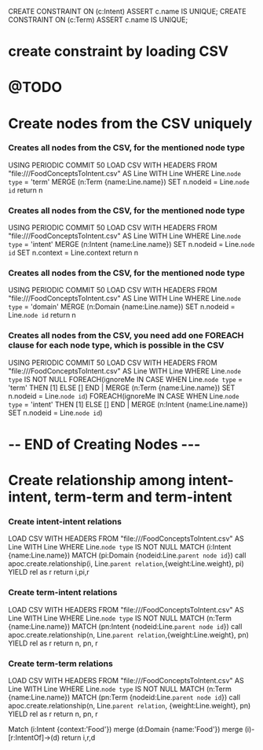 CREATE CONSTRAINT ON (c:Intent) ASSERT c.name IS UNIQUE;
CREATE CONSTRAINT ON (c:Term) ASSERT c.name IS UNIQUE;

# create constraint by loading CSV
# @TODO

# Create nodes from the CSV uniquely

### Creates all nodes from the CSV, for the mentioned node type
USING PERIODIC COMMIT 50
LOAD CSV WITH HEADERS FROM "file:///FoodConceptsToIntent.csv" AS Line
WITH Line
WHERE Line.`node type` = 'term'
MERGE (n:Term {name:Line.name})
SET n.nodeid = Line.`node id`
return n

### Creates all nodes from the CSV, for the mentioned node type
USING PERIODIC COMMIT 50
LOAD CSV WITH HEADERS FROM "file:///FoodConceptsToIntent.csv" AS Line
WITH Line
WHERE Line.`node type` = 'intent'
MERGE (n:Intent {name:Line.name})
SET n.nodeid = Line.`node id`
SET n.context = Line.context
return n

### Creates all nodes from the CSV, for the mentioned node type
USING PERIODIC COMMIT 50
LOAD CSV WITH HEADERS FROM "file:///FoodConceptsToIntent.csv" AS Line
WITH Line
WHERE Line.`node type` = 'domain'
MERGE (n:Domain {name:Line.name})
SET n.nodeid = Line.`node id`
return n

### Creates all nodes from the CSV, you need add one FOREACH clause for each node type, which is possible in the CSV
USING PERIODIC COMMIT 50
LOAD CSV WITH HEADERS FROM "file:///FoodConceptsToIntent.csv" AS Line 
WITH Line
WHERE Line.`node type` IS NOT NULL
FOREACH(ignoreMe IN CASE WHEN Line.`node type` = 'term' THEN [1] ELSE [] END | MERGE (n:Term {name:Line.name}) SET n.nodeid = Line.`node id`)
FOREACH(ignoreMe IN CASE WHEN Line.`node type` = 'intent' THEN [1] ELSE [] END | MERGE (n:Intent {name:Line.name}) SET n.nodeid = Line.`node id`)

# -- END of Creating Nodes ---

# Create relationship among intent-intent, term-term and term-intent

### Create intent-intent relations

LOAD CSV WITH HEADERS FROM "file:///FoodConceptsToIntent.csv" AS Line
WITH Line
WHERE Line.`node type` IS NOT NULL
MATCH (i:Intent {name:Line.name})
MATCH (pi:Domain {nodeid:Line.`parent node id`})
call apoc.create.relationship(i, Line.`parent relation`,{weight:Line.weight}, pi) YIELD rel as r
return i,pi,r


### Create term-intent relations

LOAD CSV WITH HEADERS FROM "file:///FoodConceptsToIntent.csv" AS Line
WITH Line
WHERE Line.`node type` IS NOT NULL
MATCH (n:Term {name:Line.name})
MATCH (pn:Intent {nodeid:Line.`parent node id`})
call apoc.create.relationship(n, Line.`parent relation`,{weight:Line.weight}, pn) YIELD rel as r
return n, pn, r

### Create term-term relations

LOAD CSV WITH HEADERS FROM "file:///FoodConceptsToIntent.csv" AS Line
WITH Line
WHERE Line.`node type` IS NOT NULL
MATCH (n:Term {name:Line.name})
MATCH (pn:Term {nodeid:Line.`parent node id`})
call apoc.create.relationship(n, Line.`parent relation`, {weight:Line.weight}, pn) YIELD rel as r
return n, pn, r

Match (i:Intent {context:'Food'}) merge (d:Domain {name:'Food'}) merge (i)-[r:IntentOf]->(d) return i,r,d
